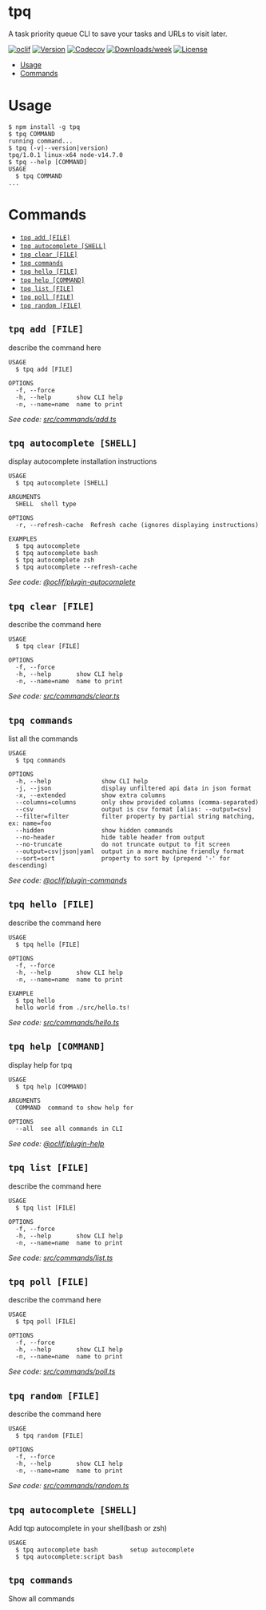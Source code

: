tpq
===

A task priority queue CLI to save your tasks and URLs to visit later.

[![oclif](https://img.shields.io/badge/cli-oclif-brightgreen.svg)](https://oclif.io)
[![Version](https://img.shields.io/npm/v/tpq.svg)](https://npmjs.org/package/tpq)
[![Codecov](https://codecov.io/gh/xamfy/tpq/branch/master/graph/badge.svg)](https://codecov.io/gh/xamfy/tpq)
[![Downloads/week](https://img.shields.io/npm/dw/tpq.svg)](https://npmjs.org/package/tpq)
[![License](https://img.shields.io/npm/l/tpq.svg)](https://github.com/xamfy/tpq/blob/master/package.json)

<!-- toc -->
* [Usage](#usage)
* [Commands](#commands)
<!-- tocstop -->
# Usage
<!-- usage -->
```sh-session
$ npm install -g tpq
$ tpq COMMAND
running command...
$ tpq (-v|--version|version)
tpq/1.0.1 linux-x64 node-v14.7.0
$ tpq --help [COMMAND]
USAGE
  $ tpq COMMAND
...
```
<!-- usagestop -->
# Commands
<!-- commands -->
* [`tpq add [FILE]`](#tpq-add-file)
* [`tpq autocomplete [SHELL]`](#tpq-autocomplete-shell)
* [`tpq clear [FILE]`](#tpq-clear-file)
* [`tpq commands`](#tpq-commands)
* [`tpq hello [FILE]`](#tpq-hello-file)
* [`tpq help [COMMAND]`](#tpq-help-command)
* [`tpq list [FILE]`](#tpq-list-file)
* [`tpq poll [FILE]`](#tpq-poll-file)
* [`tpq random [FILE]`](#tpq-random-file)

## `tpq add [FILE]`

describe the command here

```
USAGE
  $ tpq add [FILE]

OPTIONS
  -f, --force
  -h, --help       show CLI help
  -n, --name=name  name to print
```

_See code: [src/commands/add.ts](https://github.com/xamfy/tpq/blob/v1.0.1/src/commands/add.ts)_

## `tpq autocomplete [SHELL]`

display autocomplete installation instructions

```
USAGE
  $ tpq autocomplete [SHELL]

ARGUMENTS
  SHELL  shell type

OPTIONS
  -r, --refresh-cache  Refresh cache (ignores displaying instructions)

EXAMPLES
  $ tpq autocomplete
  $ tpq autocomplete bash
  $ tpq autocomplete zsh
  $ tpq autocomplete --refresh-cache
```

_See code: [@oclif/plugin-autocomplete](https://github.com/oclif/plugin-autocomplete/blob/v0.2.0/src/commands/autocomplete/index.ts)_

## `tpq clear [FILE]`

describe the command here

```
USAGE
  $ tpq clear [FILE]

OPTIONS
  -f, --force
  -h, --help       show CLI help
  -n, --name=name  name to print
```

_See code: [src/commands/clear.ts](https://github.com/xamfy/tpq/blob/v1.0.1/src/commands/clear.ts)_

## `tpq commands`

list all the commands

```
USAGE
  $ tpq commands

OPTIONS
  -h, --help              show CLI help
  -j, --json              display unfiltered api data in json format
  -x, --extended          show extra columns
  --columns=columns       only show provided columns (comma-separated)
  --csv                   output is csv format [alias: --output=csv]
  --filter=filter         filter property by partial string matching, ex: name=foo
  --hidden                show hidden commands
  --no-header             hide table header from output
  --no-truncate           do not truncate output to fit screen
  --output=csv|json|yaml  output in a more machine friendly format
  --sort=sort             property to sort by (prepend '-' for descending)
```

_See code: [@oclif/plugin-commands](https://github.com/oclif/plugin-commands/blob/v1.3.0/src/commands/commands.ts)_

## `tpq hello [FILE]`

describe the command here

```
USAGE
  $ tpq hello [FILE]

OPTIONS
  -f, --force
  -h, --help       show CLI help
  -n, --name=name  name to print

EXAMPLE
  $ tpq hello
  hello world from ./src/hello.ts!
```

_See code: [src/commands/hello.ts](https://github.com/xamfy/tpq/blob/v1.0.1/src/commands/hello.ts)_

## `tpq help [COMMAND]`

display help for tpq

```
USAGE
  $ tpq help [COMMAND]

ARGUMENTS
  COMMAND  command to show help for

OPTIONS
  --all  see all commands in CLI
```

_See code: [@oclif/plugin-help](https://github.com/oclif/plugin-help/blob/v3.2.0/src/commands/help.ts)_

## `tpq list [FILE]`

describe the command here

```
USAGE
  $ tpq list [FILE]

OPTIONS
  -f, --force
  -h, --help       show CLI help
  -n, --name=name  name to print
```

_See code: [src/commands/list.ts](https://github.com/xamfy/tpq/blob/v1.0.1/src/commands/list.ts)_

## `tpq poll [FILE]`

describe the command here

```
USAGE
  $ tpq poll [FILE]

OPTIONS
  -f, --force
  -h, --help       show CLI help
  -n, --name=name  name to print
```

_See code: [src/commands/poll.ts](https://github.com/xamfy/tpq/blob/v1.0.1/src/commands/poll.ts)_

## `tpq random [FILE]`

describe the command here

```
USAGE
  $ tpq random [FILE]

OPTIONS
  -f, --force
  -h, --help       show CLI help
  -n, --name=name  name to print
```

_See code: [src/commands/random.ts](https://github.com/xamfy/tpq/blob/v1.0.1/src/commands/random.ts)_
<!-- commandsstop -->

## `tpq autocomplete [SHELL]`

Add tqp autocomplete in your shell(bash or zsh)

```
USAGE
  $ tpq autocomplete bash         setup autocomplete
  $ tpq autocomplete:script bash
```

## `tpq commands`

Show all commands
